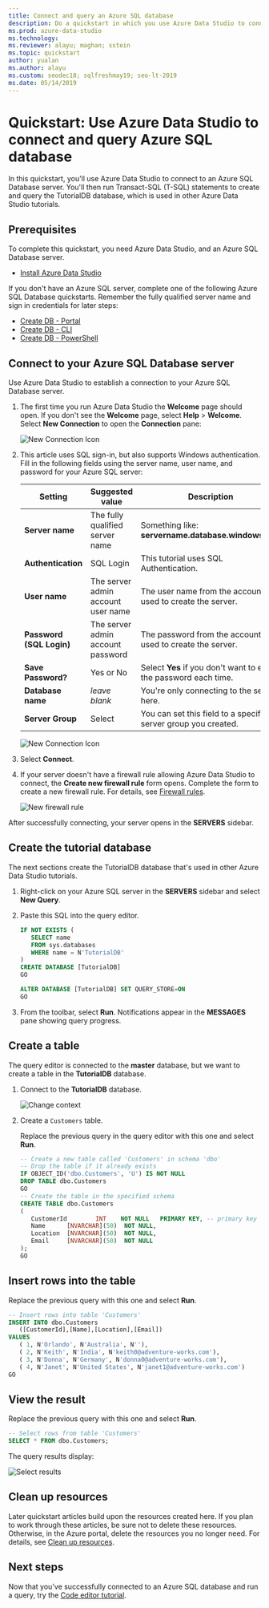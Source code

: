 ```yaml
---
title: Connect and query an Azure SQL database
description: Do a quickstart in which you use Azure Data Studio to connect to an Azure SQL Database server, and then create and query a database. 
ms.prod: azure-data-studio
ms.technology: 
ms.reviewer: alayu; maghan; sstein
ms.topic: quickstart
author: yualan
ms.author: alayu
ms.custom: seodec18; sqlfreshmay19; seo-lt-2019
ms.date: 05/14/2019
---
```

# Quickstart: Use Azure Data Studio to connect and query Azure SQL database

In this quickstart, you'll  use Azure Data Studio to connect to an Azure SQL Database server. You'll then run Transact-SQL (T-SQL) statements to create and query the TutorialDB database, which is used in other Azure Data Studio tutorials.

## Prerequisites

To complete this quickstart, you need Azure Data Studio, and an Azure SQL Database server.

- [Install Azure Data Studio](download.md)

If you don't have an Azure SQL server, complete one of the following Azure SQL Database quickstarts. Remember the fully qualified server name and sign in credentials for later steps:

- [Create DB - Portal](https://docs.microsoft.com/azure/sql-database/sql-database-get-started-portal)
- [Create DB - CLI](https://docs.microsoft.com/azure/sql-database/sql-database-get-started-cli)
- [Create DB - PowerShell](https://docs.microsoft.com/azure/sql-database/sql-database-get-started-powershell)


## Connect to your Azure SQL Database server

Use Azure Data Studio to establish a connection to your Azure SQL Database server.

1. The first time you run Azure Data Studio the **Welcome** page should open. If you don't see the **Welcome** page, select **Help** > **Welcome**. Select **New Connection** to open the **Connection** pane:
   
   ![New Connection Icon](media/quickstart-sql-database/new-connection-icon.png)

2. This article uses SQL sign-in, but also supports Windows authentication. Fill in the following fields using the server name, user name, and password for your Azure SQL server:

   | Setting       | Suggested value | Description |
   | ------------ | ------------------ | ------------------------------------------------- | 
   | **Server name** | The fully qualified server name | Something like: **servername.database.windows.net**. |
   | **Authentication** | SQL Login| This tutorial uses SQL Authentication. |
   | **User name** | The server admin account user name | The user name from the account used to create the server. |
   | **Password (SQL Login)** | The server admin account password | The password from the account used to create the server. |
   | **Save Password?** | Yes or No | Select **Yes** if you don't want to enter the password each time. |
   | **Database name** | *leave blank* | You're only connecting to the server here. |
   | **Server Group** | Select <Default> | You can set this field to a specific server group you created. | 

   ![New Connection Icon](media/quickstart-sql-database/new-connection-screen.png)  

3. Select **Connect**.

4. If your server doesn't have a firewall rule allowing Azure Data Studio to connect, the **Create new firewall rule** form opens. Complete the form to create a new firewall rule. For details, see [Firewall rules](https://docs.microsoft.com/azure/sql-database/sql-database-firewall-configure).

   ![New firewall rule](media/quickstart-sql-database/firewall.png)  

After successfully connecting, your server opens in the **SERVERS** sidebar.

## Create the tutorial database

The next sections create the TutorialDB database that's used in other Azure Data Studio tutorials.

1. Right-click on your Azure SQL server in the **SERVERS** sidebar and select **New Query**.

1. Paste this SQL into the query editor.

   ```sql
   IF NOT EXISTS (
      SELECT name
      FROM sys.databases
      WHERE name = N'TutorialDB'
   )
   CREATE DATABASE [TutorialDB]
   GO

   ALTER DATABASE [TutorialDB] SET QUERY_STORE=ON
   GO
   ```

1. From the toolbar, select **Run**. Notifications appear in the **MESSAGES** pane showing query progress.

## Create a table

The query editor is connected to the **master** database, but we want to create a table in the **TutorialDB** database. 

1. Connect to the **TutorialDB** database.

   ![Change context](media/quickstart-sql-database/change-context2.png)



1. Create a `Customers` table. 

   Replace the previous query in the query editor with this one and select **Run**.

   ```sql
   -- Create a new table called 'Customers' in schema 'dbo'
   -- Drop the table if it already exists
   IF OBJECT_ID('dbo.Customers', 'U') IS NOT NULL
   DROP TABLE dbo.Customers
   GO
   -- Create the table in the specified schema
   CREATE TABLE dbo.Customers
   (
      CustomerId        INT    NOT NULL   PRIMARY KEY, -- primary key column
      Name      [NVARCHAR](50)  NOT NULL,
      Location  [NVARCHAR](50)  NOT NULL,
      Email     [NVARCHAR](50)  NOT NULL
   );
   GO
   ```


## Insert rows into the table

Replace the previous query with this one and select **Run**.

   ```sql
   -- Insert rows into table 'Customers'
   INSERT INTO dbo.Customers
      ([CustomerId],[Name],[Location],[Email])
   VALUES
      ( 1, N'Orlando', N'Australia', N''),
      ( 2, N'Keith', N'India', N'keith0@adventure-works.com'),
      ( 3, N'Donna', N'Germany', N'donna0@adventure-works.com'),
      ( 4, N'Janet', N'United States', N'janet1@adventure-works.com')
   GO
   ```

## View the result

Replace the previous query with this one and select **Run**.

   ```sql
   -- Select rows from table 'Customers'
   SELECT * FROM dbo.Customers;
   ```

The query results display:

   ![Select results](media/quickstart-sql-database/select-results2.png)


## Clean up resources

Later quickstart articles build upon the resources created here. If you plan to work through these articles, be sure not to delete these resources. Otherwise, in the Azure portal, delete the resources you no longer need. For details, see [Clean up resources](https://docs.microsoft.com/azure/sql-database/sql-database-get-started-portal#clean-up-resources).

## Next steps

Now that you've successfully connected to an Azure SQL database and run a query, try the [Code editor tutorial](tutorial-sql-editor.md).

